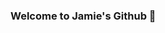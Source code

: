 ### Welcome to Jamie's Github 👋

<!--
**JamieJiHeonKim/JamieJiHeonKim** is a ✨ _special_ ✨ repository because its `README.md` (this file) appears on your GitHub profile.

Here are some ideas to get you started:

- 🏫 I’m currently attending classes in University of Alberta
- 🌱 I’m interested in Web Dev and AI mainly
- 👯 I’m looking to collaborate on any cool projects within my area of learning
- 📫 You can reach me at jiheon@ualberta.ca 
-->
